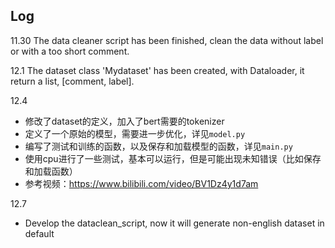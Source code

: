 ## Log

11.30 The data cleaner script has been finished, clean the data without label or with a too short comment.

12.1 The dataset class 'Mydataset' has been created, with Dataloader, it return a list, [comment, label].

12.4  

* 修改了dataset的定义，加入了bert需要的tokenizer
* 定义了一个原始的模型，需要进一步优化，详见`model.py`
* 编写了测试和训练的函数，以及保存和加载模型的函数，详见`main.py`
* 使用cpu进行了一些测试，基本可以运行，但是可能出现未知错误（比如保存和加载函数）
* 参考视频：https://www.bilibili.com/video/BV1Dz4y1d7am

12.7
+ Develop the dataclean_script, now it will generate non-english dataset in default
